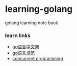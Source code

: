 # learning-golang
golang learning note book

### learn links
- [go语言中文网](https://www.qfgolang.com/)
- [go语言规范](https://golang.google.cn/ref/spec)
- [concurrent programming](https://yourbasic.org/golang/goroutines-explained/)
